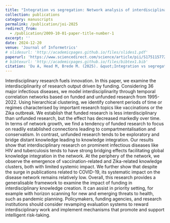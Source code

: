 ```yaml
---
title: "Integration vs segregation: Network analysis of interdisciplinarity in funded and unfunded research on infectious diseases"
collection: publications
category: manuscripts
permalink: /publication/joi-2025
redirect_from:
  - /publication/2009-10-01-paper-title-number-1
excerpt: ''
date: 2024-12-20
venue: 'Journal of Informetrics'
# slidesurl: 'http://academicpages.github.io/files/slides1.pdf'
paperurl: 'https://www.sciencedirect.com/science/article/pii/S1751157724001469'
# bibtexurl: 'http://academicpages.github.io/files/bibtex1.bib'
citation: 'Du A, Head M, Brede M. (2025). &quot;Integration vs segregation: Network analysis of interdisciplinarity in funded and unfunded research on infectious diseases.&quot; <i>Journal of Informetrics</i>. 19(1).'
---
```

Interdisciplinary research fuels innovation. In this paper, we examine the interdisciplinarity of research output driven by funding. Considering 36 major infectious diseases, we model interdisciplinarity through temporal correlation networks based on funded and unfunded research from 1995-2022. Using hierarchical clustering, we identify coherent periods of time or regimes characterised by important research topics like vaccinations or the Zika outbreak. We establish that funded research is less interdisciplinary than unfunded research, but the effect has decreased markedly over time. In terms of network growth, we find a tendency of funded research to focus on readily established connections leading to compartmentalisation and conservatism. In contrast, unfunded research tends to be exploratory and bridge distant knowledge leading to knowledge integration. Our results show that interdisciplinary research on prominent infectious diseases like HIV and tuberculosis tends to have strong bridging effects facilitating global knowledge integration in the network. At the periphery of the network, we observe the emergence of vaccination-related and Zika-related knowledge clusters, both with limited systemic impact. We further show that despite the surge in publications related to COVID-19, its systematic impact on the disease network remains relatively low. Overall, this research provides a generalisable framework to examine the impact of funding in interdisciplinary knowledge creation. It can assist in priority setting, for example with horizon scanning for new and emerging threats to health, such as pandemic planning. Policymakers, funding agencies, and research institutions should consider revamping evaluation systems to reward interdisciplinary work and implement mechanisms that promote and support intelligent risk-taking.

